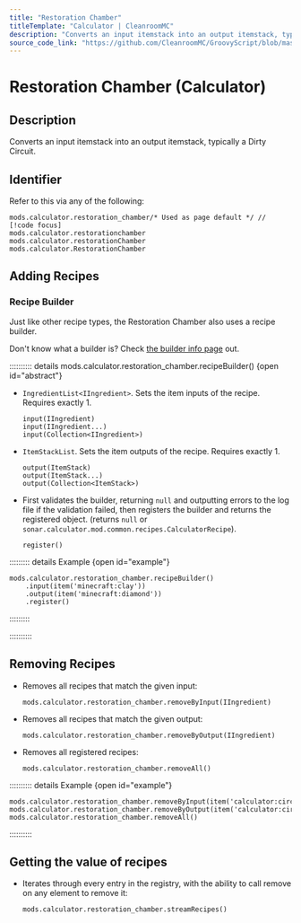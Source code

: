 ```yaml
---
title: "Restoration Chamber"
titleTemplate: "Calculator | CleanroomMC"
description: "Converts an input itemstack into an output itemstack, typically a Dirty Circuit."
source_code_link: "https://github.com/CleanroomMC/GroovyScript/blob/master/src/main/java/com/cleanroommc/groovyscript/compat/mods/calculator/RestorationChamber.java"
---
```


# Restoration Chamber (Calculator)

## Description

Converts an input itemstack into an output itemstack, typically a Dirty Circuit.

## Identifier

Refer to this via any of the following:

```groovy:no-line-numbers {1}
mods.calculator.restoration_chamber/* Used as page default */ // [!code focus]
mods.calculator.restorationchamber
mods.calculator.restorationChamber
mods.calculator.RestorationChamber
```


## Adding Recipes

### Recipe Builder

Just like other recipe types, the Restoration Chamber also uses a recipe builder.

Don't know what a builder is? Check [the builder info page](../../introduction/builder.md) out.

:::::::::: details mods.calculator.restoration_chamber.recipeBuilder() {open id="abstract"}
- `IngredientList<IIngredient>`. Sets the item inputs of the recipe. Requires exactly 1.

    ```groovy:no-line-numbers
    input(IIngredient)
    input(IIngredient...)
    input(Collection<IIngredient>)
    ```

- `ItemStackList`. Sets the item outputs of the recipe. Requires exactly 1.

    ```groovy:no-line-numbers
    output(ItemStack)
    output(ItemStack...)
    output(Collection<ItemStack>)
    ```

- First validates the builder, returning `null` and outputting errors to the log file if the validation failed, then registers the builder and returns the registered object. (returns `null` or `sonar.calculator.mod.common.recipes.CalculatorRecipe`).

    ```groovy:no-line-numbers
    register()
    ```

::::::::: details Example {open id="example"}
```groovy:no-line-numbers
mods.calculator.restoration_chamber.recipeBuilder()
    .input(item('minecraft:clay'))
    .output(item('minecraft:diamond'))
    .register()
```

:::::::::

::::::::::

## Removing Recipes

- Removes all recipes that match the given input:

    ```groovy:no-line-numbers
    mods.calculator.restoration_chamber.removeByInput(IIngredient)
    ```

- Removes all recipes that match the given output:

    ```groovy:no-line-numbers
    mods.calculator.restoration_chamber.removeByOutput(IIngredient)
    ```

- Removes all registered recipes:

    ```groovy:no-line-numbers
    mods.calculator.restoration_chamber.removeAll()
    ```

:::::::::: details Example {open id="example"}
```groovy:no-line-numbers
mods.calculator.restoration_chamber.removeByInput(item('calculator:circuitdirty:5'))
mods.calculator.restoration_chamber.removeByOutput(item('calculator:circuitboard:3'))
mods.calculator.restoration_chamber.removeAll()
```

::::::::::

## Getting the value of recipes

- Iterates through every entry in the registry, with the ability to call remove on any element to remove it:

    ```groovy:no-line-numbers
    mods.calculator.restoration_chamber.streamRecipes()
    ```
